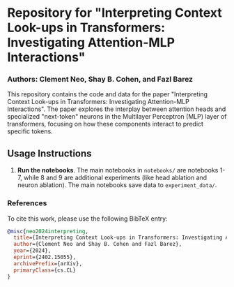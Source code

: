 # Repository for "Interpreting Context Look-ups in Transformers: Investigating Attention-MLP Interactions"
### Authors: Clement Neo, Shay B. Cohen, and Fazl Barez

This repository contains the code and data for the paper "Interpreting Context Look-ups in Transformers: Investigating Attention-MLP Interactions". The paper explores the interplay between attention heads and specialized "next-token" neurons in the Multilayer Perceptron (MLP) layer of transformers, focusing on how these components interact to predict specific tokens.

## Usage Instructions

1. **Run the notebooks**. The main notebooks in `notebooks/` are notebooks 1-7, while 8 and 9 are additional experiments (like head ablation and neuron ablation). The main notebooks save data to `experiment_data/`.

### References

To cite this work, please use the following BibTeX entry:

```bibtex
@misc{neo2024interpreting,
  title={Interpreting Context Look-ups in Transformers: Investigating Attention-MLP Interactions}, 
  author={Clement Neo and Shay B. Cohen and Fazl Barez},
  year={2024},
  eprint={2402.15055},
  archivePrefix={arXiv},
  primaryClass={cs.CL}
}
